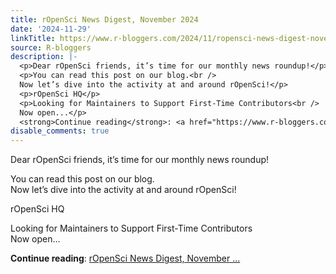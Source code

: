 ```yaml
---
title: rOpenSci News Digest, November 2024
date: '2024-11-29'
linkTitle: https://www.r-bloggers.com/2024/11/ropensci-news-digest-november-2024/
source: R-bloggers
description: |-
  <p>Dear rOpenSci friends, it’s time for our monthly news roundup!</p>
  <p>You can read this post on our blog.<br />
  Now let’s dive into the activity at and around rOpenSci!</p>
  <p>rOpenSci HQ</p>
  <p>Looking for Maintainers to Support First-Time Contributors<br />
  Now open...</p>
  <strong>Continue reading</strong>: <a href="https://www.r-bloggers.com/2024/11/ropensci-news-digest-november-2024/">rOpenSci News Digest, November ...
disable_comments: true
---
```

<p>Dear rOpenSci friends, it’s time for our monthly news roundup!</p>
<p>You can read this post on our blog.<br />
Now let’s dive into the activity at and around rOpenSci!</p>
<p>rOpenSci HQ</p>
<p>Looking for Maintainers to Support First-Time Contributors<br />
Now open...</p>
<strong>Continue reading</strong>: <a href="https://www.r-bloggers.com/2024/11/ropensci-news-digest-november-2024/">rOpenSci News Digest, November ...